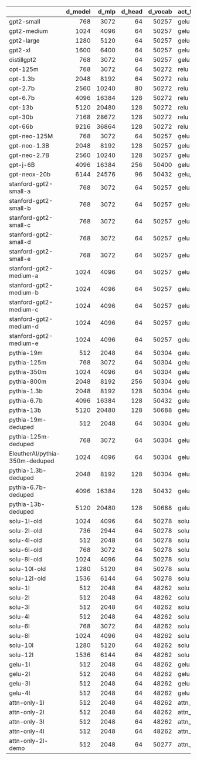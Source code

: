 |                                |   d_model |   d_mlp |   d_head |   d_vocab | act_fn    |   n_heads |   n_layers |   n_ctx | n_params   |
|:-------------------------------|----------:|--------:|---------:|----------:|:----------|----------:|-----------:|--------:|:-----------|
| gpt2-small                     |       768 |    3072 |       64 |     50257 | gelu      |        12 |         12 |    1024 | 85M        |
| gpt2-medium                    |      1024 |    4096 |       64 |     50257 | gelu      |        16 |         24 |    1024 | 302M       |
| gpt2-large                     |      1280 |    5120 |       64 |     50257 | gelu      |        20 |         36 |    1024 | 708M       |
| gpt2-xl                        |      1600 |    6400 |       64 |     50257 | gelu      |        25 |         48 |    1024 | 1.5B       |
| distillgpt2                    |       768 |    3072 |       64 |     50257 | gelu      |        12 |          6 |    1024 | 42M        |
| opt-125m                       |       768 |    3072 |       64 |     50272 | relu      |        12 |         12 |    2048 | 85M        |
| opt-1.3b                       |      2048 |    8192 |       64 |     50272 | relu      |        32 |         24 |    2048 | 1.2B       |
| opt-2.7b                       |      2560 |   10240 |       80 |     50272 | relu      |        32 |         32 |    2048 | 2.5B       |
| opt-6.7b                       |      4096 |   16384 |      128 |     50272 | relu      |        32 |         32 |    2048 | 6.4B       |
| opt-13b                        |      5120 |   20480 |      128 |     50272 | relu      |        40 |         40 |    2048 | 13B        |
| opt-30b                        |      7168 |   28672 |      128 |     50272 | relu      |        56 |         48 |    2048 | 30B        |
| opt-66b                        |      9216 |   36864 |      128 |     50272 | relu      |        72 |         64 |    2048 | 65B        |
| gpt-neo-125M                   |       768 |    3072 |       64 |     50257 | gelu      |        12 |         12 |    2048 | 85M        |
| gpt-neo-1.3B                   |      2048 |    8192 |      128 |     50257 | gelu      |        16 |         24 |    2048 | 1.2B       |
| gpt-neo-2.7B                   |      2560 |   10240 |      128 |     50257 | gelu      |        20 |         32 |    2048 | 2.5B       |
| gpt-j-6B                       |      4096 |   16384 |      256 |     50400 | gelu      |        16 |         28 |    2048 | 5.6B       |
| gpt-neox-20b                   |      6144 |   24576 |       96 |     50432 | gelu_fast |        64 |         44 |    2048 | 20B        |
| stanford-gpt2-small-a          |       768 |    3072 |       64 |     50257 | gelu      |        12 |         12 |    1024 | 85M        |
| stanford-gpt2-small-b          |       768 |    3072 |       64 |     50257 | gelu      |        12 |         12 |    1024 | 85M        |
| stanford-gpt2-small-c          |       768 |    3072 |       64 |     50257 | gelu      |        12 |         12 |    1024 | 85M        |
| stanford-gpt2-small-d          |       768 |    3072 |       64 |     50257 | gelu      |        12 |         12 |    1024 | 85M        |
| stanford-gpt2-small-e          |       768 |    3072 |       64 |     50257 | gelu      |        12 |         12 |    1024 | 85M        |
| stanford-gpt2-medium-a         |      1024 |    4096 |       64 |     50257 | gelu      |        16 |         24 |    1024 | 302M       |
| stanford-gpt2-medium-b         |      1024 |    4096 |       64 |     50257 | gelu      |        16 |         24 |    1024 | 302M       |
| stanford-gpt2-medium-c         |      1024 |    4096 |       64 |     50257 | gelu      |        16 |         24 |    1024 | 302M       |
| stanford-gpt2-medium-d         |      1024 |    4096 |       64 |     50257 | gelu      |        16 |         24 |    1024 | 302M       |
| stanford-gpt2-medium-e         |      1024 |    4096 |       64 |     50257 | gelu      |        16 |         24 |    1024 | 302M       |
| pythia-19m                     |       512 |    2048 |       64 |     50304 | gelu      |         8 |          6 |    2048 | 19M        |
| pythia-125m                    |       768 |    3072 |       64 |     50304 | gelu      |        12 |         12 |    2048 | 85M        |
| pythia-350m                    |      1024 |    4096 |       64 |     50304 | gelu      |        16 |         24 |    2048 | 302M       |
| pythia-800m                    |      2048 |    8192 |      256 |     50304 | gelu      |         8 |         16 |    2048 | 805M       |
| pythia-1.3b                    |      2048 |    8192 |      128 |     50304 | gelu      |        16 |         24 |    2048 | 1.2B       |
| pythia-6.7b                    |      4096 |   16384 |      128 |     50432 | gelu      |        32 |         32 |    2048 | 6.4B       |
| pythia-13b                     |      5120 |   20480 |      128 |     50688 | gelu      |        40 |         36 |    2048 | 11B        |
| pythia-19m-deduped             |       512 |    2048 |       64 |     50304 | gelu      |         8 |          6 |    2048 | 19M        |
| pythia-125m-deduped            |       768 |    3072 |       64 |     50304 | gelu      |        12 |         12 |    2048 | 85M        |
| EleutherAI/pythia-350m-deduped |      1024 |    4096 |       64 |     50304 | gelu      |        16 |         24 |    2048 | 302M       |
| pythia-1.3b-deduped            |      2048 |    8192 |      128 |     50304 | gelu      |        16 |         24 |    2048 | 1.2B       |
| pythia-6.7b-deduped            |      4096 |   16384 |      128 |     50432 | gelu      |        32 |         32 |    2048 | 6.4B       |
| pythia-13b-deduped             |      5120 |   20480 |      128 |     50688 | gelu      |        40 |         36 |    2048 | 11B        |
| solu-1l-old                    |      1024 |    4096 |       64 |     50278 | solu      |        16 |          1 |    1024 | 13M        |
| solu-2l-old                    |       736 |    2944 |       64 |     50278 | solu      |        11 |          2 |    1024 | 13M        |
| solu-4l-old                    |       512 |    2048 |       64 |     50278 | solu      |         8 |          4 |    1024 | 13M        |
| solu-6l-old                    |       768 |    3072 |       64 |     50278 | solu      |        12 |          6 |    1024 | 42M        |
| solu-8l-old                    |      1024 |    4096 |       64 |     50278 | solu      |        16 |          8 |    1024 | 101M       |
| solu-10l-old                   |      1280 |    5120 |       64 |     50278 | solu      |        20 |         10 |    1024 | 197M       |
| solu-12l-old                   |      1536 |    6144 |       64 |     50278 | solu      |        24 |         12 |    1024 | 340M       |
| solu-1l                        |       512 |    2048 |       64 |     48262 | solu      |         8 |          1 |    1024 | 3.1M       |
| solu-2l                        |       512 |    2048 |       64 |     48262 | solu      |         8 |          2 |    1024 | 6.3M       |
| solu-3l                        |       512 |    2048 |       64 |     48262 | solu      |         8 |          3 |    1024 | 9.4M       |
| solu-4l                        |       512 |    2048 |       64 |     48262 | solu      |         8 |          4 |    1024 | 13M        |
| solu-6l                        |       768 |    3072 |       64 |     48262 | solu      |        12 |          6 |    1024 | 42M        |
| solu-8l                        |      1024 |    4096 |       64 |     48262 | solu      |        16 |          8 |    1024 | 101M       |
| solu-10l                       |      1280 |    5120 |       64 |     48262 | solu      |        20 |         10 |    1024 | 197M       |
| solu-12l                       |      1536 |    6144 |       64 |     48262 | solu      |        24 |         12 |    1024 | 340M       |
| gelu-1l                        |       512 |    2048 |       64 |     48262 | gelu      |         8 |          1 |    1024 | 3.1M       |
| gelu-2l                        |       512 |    2048 |       64 |     48262 | gelu      |         8 |          2 |    1024 | 6.3M       |
| gelu-3l                        |       512 |    2048 |       64 |     48262 | gelu      |         8 |          3 |    1024 | 9.4M       |
| gelu-4l                        |       512 |    2048 |       64 |     48262 | gelu      |         8 |          4 |    1024 | 13M        |
| attn-only-1l                   |       512 |    2048 |       64 |     48262 | attn_only |         8 |          1 |    1024 | 1.0M       |
| attn-only-2l                   |       512 |    2048 |       64 |     48262 | attn_only |         8 |          2 |    1024 | 2.1M       |
| attn-only-3l                   |       512 |    2048 |       64 |     48262 | attn_only |         8 |          3 |    1024 | 3.1M       |
| attn-only-4l                   |       512 |    2048 |       64 |     48262 | attn_only |         8 |          4 |    1024 | 4.2M       |
| attn-only-2l-demo              |       512 |    2048 |       64 |     50277 | attn_only |         8 |          2 |    1024 | 2.1M       |